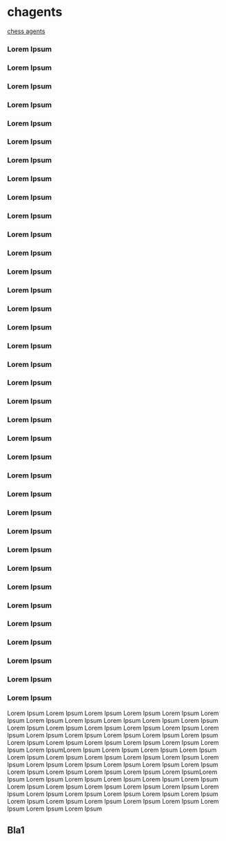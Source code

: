 # chagents
[chess agents](https://github.com/ikamensh/chagents/blob/master/README.md#bla1)
### Lorem Ipsum
### Lorem Ipsum
### Lorem Ipsum
### Lorem Ipsum
### Lorem Ipsum
### Lorem Ipsum
### Lorem Ipsum
### Lorem Ipsum
### Lorem Ipsum
### Lorem Ipsum
### Lorem Ipsum
### Lorem Ipsum
### Lorem Ipsum
### Lorem Ipsum
### Lorem Ipsum
### Lorem Ipsum
### Lorem Ipsum
### Lorem Ipsum
### Lorem Ipsum
### Lorem Ipsum
### Lorem Ipsum
### Lorem Ipsum
### Lorem Ipsum
### Lorem Ipsum
### Lorem Ipsum
### Lorem Ipsum
### Lorem Ipsum
### Lorem Ipsum
### Lorem Ipsum
### Lorem Ipsum
### Lorem Ipsum
### Lorem Ipsum
### Lorem Ipsum
### Lorem Ipsum
### Lorem Ipsum
### Lorem Ipsum
Lorem Ipsum
Lorem Ipsum
Lorem Ipsum
Lorem Ipsum
Lorem Ipsum
Lorem Ipsum
Lorem Ipsum
Lorem Ipsum
Lorem Ipsum
Lorem Ipsum
Lorem Ipsum
Lorem Ipsum
Lorem Ipsum
Lorem Ipsum
Lorem Ipsum
Lorem Ipsum
Lorem Ipsum
Lorem Ipsum
Lorem Ipsum
Lorem Ipsum
Lorem Ipsum
Lorem Ipsum
Lorem Ipsum
Lorem Ipsum
Lorem Ipsum
Lorem Ipsum
Lorem Ipsum
Lorem Ipsum
Lorem IpsumLorem Ipsum
Lorem Ipsum
Lorem Ipsum
Lorem Ipsum
Lorem Ipsum
Lorem Ipsum
Lorem Ipsum
Lorem Ipsum
Lorem Ipsum
Lorem Ipsum
Lorem Ipsum
Lorem Ipsum
Lorem Ipsum
Lorem Ipsum
Lorem Ipsum
Lorem Ipsum
Lorem Ipsum
Lorem Ipsum
Lorem Ipsum
Lorem IpsumLorem Ipsum
Lorem Ipsum
Lorem Ipsum
Lorem Ipsum
Lorem Ipsum
Lorem Ipsum
Lorem Ipsum
Lorem Ipsum
Lorem Ipsum
Lorem Ipsum
Lorem Ipsum
Lorem Ipsum
Lorem Ipsum
Lorem Ipsum
Lorem Ipsum
Lorem Ipsum
Lorem Ipsum
Lorem Ipsum
Lorem Ipsum
Lorem Ipsum
Lorem Ipsum
Lorem Ipsum
Lorem Ipsum
Lorem Ipsum
Lorem Ipsum

## Bla1
